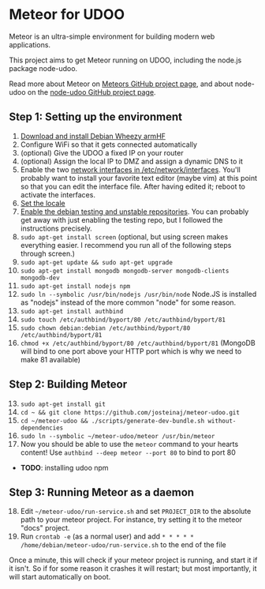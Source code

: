 # Meteor for UDOO

Meteor is an ultra-simple environment for building modern web
applications.

This project aims to get Meteor running on UDOO, including the node.js package node-udoo.

Read more about Meteor on [Meteors GitHub project page](http://github.com/meteor/meteor/), and about node-udoo on the [node-udoo GitHub project page](https://github.com/pilwon/node-udoo).

## Step 1: Setting up the environment

 1. [Download and install Debian Wheezy armHF](http://www.udoo.org/downloads/)
 2. Configure WiFi so that it gets connected automatically
 3. (optional) Give the UDOO a fixed IP on your router
 4. (optional) Assign the local IP to DMZ and assign a dynamic DNS to it
 5. Enable the two [network interfaces in /etc/network/interfaces](http://www.unix.com/ip-networking/211031-unable-connect-localhost-debian-6-a.html). You'll probably want to install your favorite text editor (maybe vim) at this point so that you can edit the interface file. After having edited it; reboot to activate the interfaces.
 6. [Set the locale](https://wiki.debian.org/ChangeLanguage)
 7. [Enable the debian testing and unstable repositories](http://serverfault.com/a/382101). You can probably get away with just enabling the testing repo, but I followed the instructions precisely.
 8. `sudo apt-get install screen` (optional, but using screen makes everything easier. I recommend you run all of the following steps through screen.)
 9. `sudo apt-get update && sudo apt-get upgrade`
 10. `sudo apt-get install mongodb mongodb-server mongodb-clients mongodb-dev`
 11. `sudo apt-get install nodejs npm`
 12. `sudo ln --symbolic /usr/bin/nodejs /usr/bin/node` Node.JS is installed as "nodejs" instead of the more common "node" for some reason.
 13. `sudo apt-get install authbind`
 14. `sudo touch /etc/authbind/byport/80 /etc/authbind/byport/81`
 15. `sudo chown debian:debian /etc/authbind/byport/80 /etc/authbind/byport/81`
 16. `chmod +x /etc/authbind/byport/80 /etc/authbind/byport/81` (MongoDB will bind to one port above your HTTP port which is why we need to make 81 available)

## Step 2: Building Meteor

 13. `sudo apt-get install git`
 14. `cd ~ && git clone https://github.com/josteinaj/meteor-udoo.git`
 15. `cd ~/meteor-udoo && ./scripts/generate-dev-bundle.sh without-dependencies`
 16. ``sudo ln --symbolic ~/meteor-udoo/meteor /usr/bin/meteor``
 17. Now you should be able to use the `meteor` command to your hearts content! Use `authbind --deep meteor --port 80` to bind to port 80

* **TODO**: installing udoo npm

## Step 3: Running Meteor as a daemon

 18. Edit `~/meteor-udoo/run-service.sh` and set `PROJECT_DIR` to the absolute path to your meteor project. For instance, try setting it to the meteor "docs" project.
 19. Run `crontab -e` (as a normal user) and add `* * * * * /home/debian/meteor-udoo/run-service.sh` to the end of the file

Once a minute, this will check if your meteor project is running, and start it if it isn't. So if for some reason it crashes it will restart; but most importantly, it will start automatically on boot.

<!--
 I haven't got this working yet but this would probably be a better setup:

[Based on this stackoverflow answer](http://stackoverflow.com/a/2467513/281065).

## Slow Start (for developers)

If you want to run on the bleeding edge, or help develop Meteor, you
can run Meteor directly from a git checkout.

    git clone git://github.com/meteor/meteor.git
    cd meteor

If you're the sort of person who likes to build everything from scratch,
you can build all the Meteor dependencies (node.js, npm, mongodb, etc)
with the provided script. This requires git, a C and C++ compiler,
autotools, and scons. If you do not run this script, Meteor will
automatically download pre-compiled binaries when you first run it.

    # OPTIONAL
    ./scripts/generate-dev-bundle.sh

Now you can run meteor directly from the checkout (if you did not
build the dependency bundle above, this will take a few moments to
download a pre-build version).

    ./meteor --help

From your checkout, you can read the docs locally. The `/docs` directory is a
meteor application, so simply change into the `/docs` directory and launch
the app:

    cd docs/
    ../meteor

You'll then be able to read the docs locally in your browser at
`http://localhost:3000/`.

Note that if you run Meteor from a git checkout, you cannot pin apps to specific
Meteor releases or run using different Meteor releases using `--release`.

## Uninstalling Meteor

Aside from a short launcher shell script, Meteor installs itself inside your
home directory. To uninstall Meteor, run:

    rm -rf ~/.meteor/
    sudo rm /usr/local/bin/meteor

## Developer Resources

Building an application with Meteor?

* Announcement list: sign up at http://www.meteor.com/
* Ask a question: http://stackoverflow.com/questions/tagged/meteor
* Meteor help and discussion mailing list: https://groups.google.com/group/meteor-talk
* IRC: `#meteor` on `irc.freenode.net`

Interested in contributing to Meteor?

* Core framework design mailing list: https://groups.google.com/group/meteor-core
* Contribution guidelines: https://github.com/meteor/meteor/tree/devel/Contributing.md

We are hiring!  Visit https://www.meteor.com/jobs/working-at-meteor to
learn more about working full-time on the Meteor project.
>>>>>>> release/METEOR@1.0

Your project should now be running as a service. It is started automatically on boot, and restarted if it should crash.
 * Use `sudo svstat /etc/service/meteor` to check its status
 * Use `sudo svc -d /etc/service/meteor` to stop the service
 * Use `sudo svc -u /etc/service/meteor` to start the service
 * Use `sudo svc -t /etc/service/meteor` to restart the service
-->
